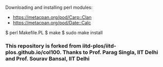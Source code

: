 Downloading and installing perl modules:

- https://metacpan.org/pod/Carp::Clan
- https://metacpan.org/pod/Date::Calc

$ perl Makefile.PL
$ make
$ sudo make install

### This repository is forked from iitd-plos/iitd-plos.github.io/col100. Thanks to Prof. Parag Singla, IIT Delhi and Prof. Sourav Bansal, IIT Delhi
